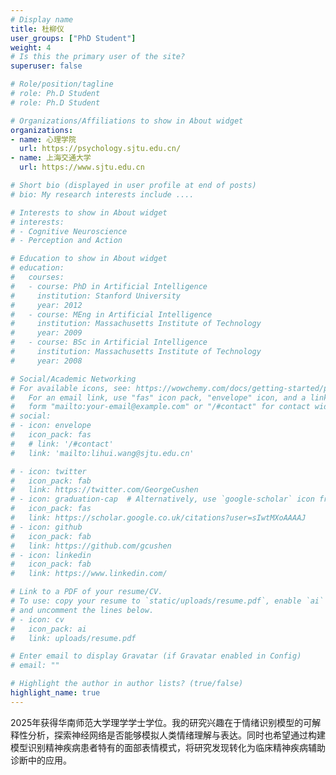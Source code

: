 ```yaml
---
# Display name
title: 杜柳仪
user_groups: ["PhD Student"]
weight: 4
# Is this the primary user of the site?
superuser: false

# Role/position/tagline
# role: Ph.D Student
# role: Ph.D Student

# Organizations/Affiliations to show in About widget
organizations:
- name: 心理学院
  url: https://psychology.sjtu.edu.cn/
- name: 上海交通大学
  url: https://www.sjtu.edu.cn

# Short bio (displayed in user profile at end of posts)
# bio: My research interests include ....

# Interests to show in About widget
# interests:
# - Cognitive Neuroscience
# - Perception and Action

# Education to show in About widget
# education:
#   courses:
#   - course: PhD in Artificial Intelligence
#     institution: Stanford University
#     year: 2012
#   - course: MEng in Artificial Intelligence
#     institution: Massachusetts Institute of Technology
#     year: 2009
#   - course: BSc in Artificial Intelligence
#     institution: Massachusetts Institute of Technology
#     year: 2008

# Social/Academic Networking
# For available icons, see: https://wowchemy.com/docs/getting-started/page-builder/#icons
#   For an email link, use "fas" icon pack, "envelope" icon, and a link in the
#   form "mailto:your-email@example.com" or "/#contact" for contact widget.
# social:
# - icon: envelope
#   icon_pack: fas
#   # link: '/#contact'
#   link: 'mailto:lihui.wang@sjtu.edu.cn'

# - icon: twitter
#   icon_pack: fab
#   link: https://twitter.com/GeorgeCushen
# - icon: graduation-cap  # Alternatively, use `google-scholar` icon from `ai` icon pack
#   icon_pack: fas
#   link: https://scholar.google.co.uk/citations?user=sIwtMXoAAAAJ
# - icon: github
#   icon_pack: fab
#   link: https://github.com/gcushen
# - icon: linkedin
#   icon_pack: fab
#   link: https://www.linkedin.com/

# Link to a PDF of your resume/CV.
# To use: copy your resume to `static/uploads/resume.pdf`, enable `ai` icons in `params.toml`,
# and uncomment the lines below.
# - icon: cv
#   icon_pack: ai
#   link: uploads/resume.pdf

# Enter email to display Gravatar (if Gravatar enabled in Config)
# email: ""

# Highlight the author in author lists? (true/false)
highlight_name: true
---
```

2025年获得华南师范大学理学学士学位。我的研究兴趣在于情绪识别模型的可解释性分析，探索神经网络是否能够模拟人类情绪理解与表达。同时也希望通过构建模型识别精神疾病患者特有的面部表情模式，将研究发现转化为临床精神疾病辅助诊断中的应用。